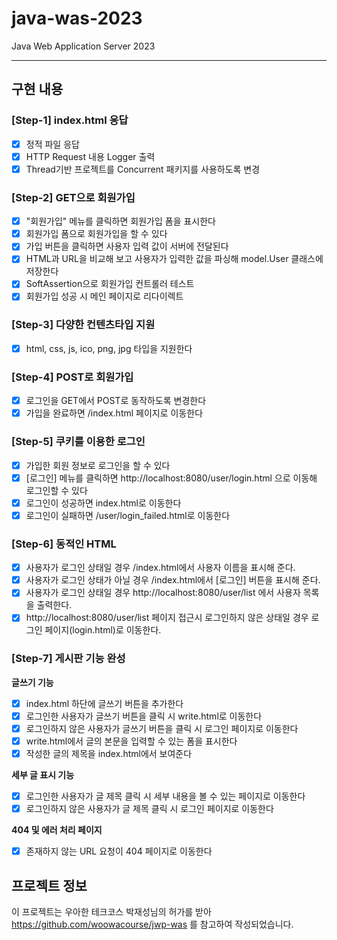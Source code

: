 # java-was-2023

Java Web Application Server 2023

---

## 구현 내용
### [Step-1] index.html 응답
- [x] 정적 파일 응답
- [x] HTTP Request 내용 Logger 출력
- [x] Thread기반 프로젝트를 Concurrent 패키지를 사용하도록 변경

### [Step-2] GET으로 회원가입
- [x] "회원가입" 메뉴를 클릭하면 회원가입 폼을 표시한다 
- [x] 회원가입 폼으로 회원가입을 할 수 있다
- [x] 가입 버튼을 클릭하면 사용자 입력 값이 서버에 전달된다
- [x] HTML과 URL을 비교해 보고 사용자가 입력한 값을 파싱해 model.User 클래스에 저장한다
- [x] SoftAssertion으로 회원가입 컨트롤러 테스트
- [x] 회원가입 성공 시 메인 페이지로 리다이렉트

### [Step-3] 다양한 컨텐츠타입 지원
- [x] html, css, js, ico, png, jpg 타입을 지원한다

### [Step-4] POST로 회원가입
- [x] 로그인을 GET에서 POST로 동작하도록 변경한다
- [x] 가입을 완료하면 /index.html 페이지로 이동한다

### [Step-5] 쿠키를 이용한 로그인
- [x] 가입한 회원 정보로 로그인을 할 수 있다
- [x] [로그인] 메뉴를 클릭하면 http://localhost:8080/user/login.html 으로 이동해 로그인할 수 있다
- [x] 로그인이 성공하면 index.html로 이동한다
- [x] 로그인이 실패하면 /user/login_failed.html로 이동한다

### [Step-6] 동적인 HTML

- [x] 사용자가 로그인 상태일 경우 /index.html에서 사용자 이름을 표시해 준다.
- [x] 사용자가 로그인 상태가 아닐 경우 /index.html에서 [로그인] 버튼을 표시해 준다.
- [x] 사용자가 로그인 상태일 경우 http://localhost:8080/user/list 에서 사용자 목록을 출력한다.
- [x] http://localhost:8080/user/list 페이지 접근시 로그인하지 않은 상태일 경우 로그인 페이지(login.html)로 이동한다.

### [Step-7] 게시판 기능 완성

**글쓰기 기능**

- [x] index.html 하단에 글쓰기 버튼을 추가한다
- [x] 로그인한 사용자가 글쓰기 버튼을 클릭 시 write.html로 이동한다
- [x] 로그인하지 않은 사용자가 글쓰기 버튼을 클릭 시 로그인 페이지로 이동한다
- [x] write.html에서 글의 본문을 입력할 수 있는 폼을 표시한다
- [x] 작성한 글의 제목을 index.html에서 보여준다

**세부 글 표시 기능**

- [x] 로그인한 사용자가 글 제목 클릭 시 세부 내용을 볼 수 있는 페이지로 이동한다
- [x] 로그인하지 않은 사용자가 글 제목 클릭 시 로그인 페이지로 이동한다

**404 및 에러 처리 페이지**

- [x] 존재하지 않는 URL 요청이 404 페이지로 이동한다

## 프로젝트 정보

이 프로젝트는 우아한 테크코스 박재성님의 허가를 받아 https://github.com/woowacourse/jwp-was
를 참고하여 작성되었습니다.
